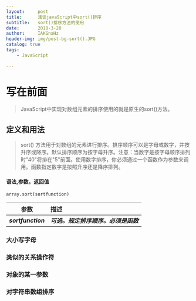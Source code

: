 ```yaml
---
layout:     post
title:      浅谈javaScript中sort()排序
subtitle:   sort()排序方法的使用
date:       2018-3-20
author:     IAKGnaHz
header-img: img/post-bg-sort().JPG
catalog: true
tags:
    - JavaScript
    
---
```


# 写在前面
> JavaScript中实现对数组元素的排序使用的就是原生的sort()方法。

## 定义和用法
> sort() 方法用于对数组的元素进行排序。排序顺序可以是字母或数字，并按升序或降序。默认排序顺序为按字母升序。注意：当数字是按字母顺序排列时"40"将排在"5"前面。使用数字排序，你必须通过一个函数作为参数来调用。函数指定数字是按照升序还是降序排列。

#### 语法,参数，返回值
`array.sort(sortfunction)`

|**参数**|**描述**|
|:----:|:----|
| ***sortfunction***|***可选。规定排序顺序。必须是函数***|



### 大小写字母
### 类似的关系操作符
### 对象的某一参数
### 对字符串数组排序